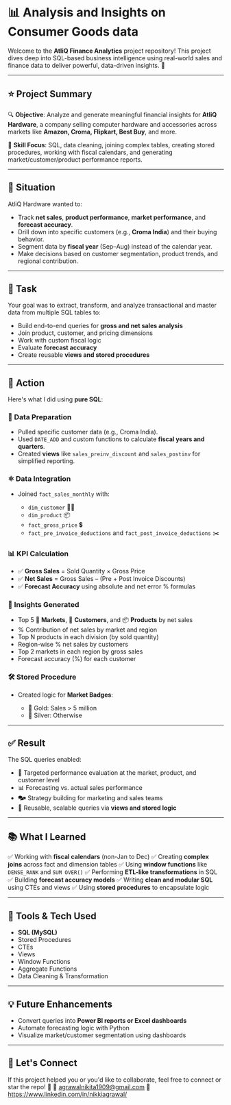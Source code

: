 # 📊 Analysis and Insights on Consumer Goods data

Welcome to the **AtliQ Finance Analytics** project repository!
This project dives deep into SQL-based business intelligence using real-world sales and finance data to deliver powerful, data-driven insights. 🚀

---

## ⭐ Project Summary

🔍 **Objective**: Analyze and generate meaningful financial insights for **AtliQ Hardware**, a company selling computer hardware and accessories across markets like **Amazon, Croma, Flipkart, Best Buy**, and more.

🧠 **Skill Focus**: SQL, data cleaning, joining complex tables, creating stored procedures, working with fiscal calendars, and generating market/customer/product performance reports.

---

## 🦮 Situation

AtliQ Hardware wanted to:

* Track **net sales**, **product performance**, **market performance**, and **forecast accuracy**.
* Drill down into specific customers (e.g., **Croma India**) and their buying behavior.
* Segment data by **fiscal year** (Sep–Aug) instead of the calendar year.
* Make decisions based on customer segmentation, product trends, and regional contribution.

---

## 🎯 Task

Your goal was to extract, transform, and analyze transactional and master data from multiple SQL tables to:

* Build end-to-end queries for **gross and net sales analysis**
* Join product, customer, and pricing dimensions
* Work with custom fiscal logic
* Evaluate **forecast accuracy**
* Create reusable **views and stored procedures**

---

## 🔨 Action

Here's what I did using **pure SQL**:

### 🧹 Data Preparation

* Pulled specific customer data (e.g., Croma India).
* Used `DATE_ADD` and custom functions to calculate **fiscal years and quarters**.
* Created **views** like `sales_preinv_discount` and `sales_postinv` for simplified reporting.

### ⚛️ Data Integration

* Joined `fact_sales_monthly` with:

  * `dim_customer` 🧑‍💼
  * `dim_product` 📦
  * `fact_gross_price` 💲
  * `fact_pre_invoice_deductions` and `fact_post_invoice_deductions` ✂️

### 📊 KPI Calculation

* ✅ **Gross Sales** = Sold Quantity × Gross Price
* ✅ **Net Sales** = Gross Sales – (Pre + Post Invoice Discounts)
* ✅ **Forecast Accuracy** using absolute and net error % formulas

### 🧠 Insights Generated

* Top 5 📍 **Markets**, 🧑 **Customers**, and 📦 **Products** by net sales
* % Contribution of net sales by market and region
* Top N products in each division (by sold quantity)
* Region-wise % net sales by customers
* Top 2 markets in each region by gross sales
* Forecast accuracy (%) for each customer

### 🛠️ Stored Procedure

* Created logic for **Market Badges**:

  * 🥇 Gold: Sales > 5 million
  * 🥈 Silver: Otherwise

---

## ✅ Result

The SQL queries enabled:

* 📌 Targeted performance evaluation at the market, product, and customer level
* 📊 Forecasting vs. actual sales performance
* 🗫 Strategy building for marketing and sales teams
* 🔄 Reusable, scalable queries via **views and stored logic**

---

## 📚 What I Learned

✅ Working with **fiscal calendars** (non-Jan to Dec)
✅ Creating **complex joins** across fact and dimension tables
✅ Using **window functions** like `DENSE_RANK` and `SUM OVER()`
✅ Performing **ETL-like transformations** in SQL
✅ Building **forecast accuracy models**
✅ Writing **clean and modular SQL** using CTEs and views
✅ Using **stored procedures** to encapsulate logic

---

## 🧹 Tools & Tech Used

* **SQL (MySQL)**
* Stored Procedures
* CTEs
* Views
* Window Functions
* Aggregate Functions
* Data Cleaning & Transformation

---

## 💡 Future Enhancements

* Convert queries into **Power BI reports or Excel dashboards**
* Automate forecasting logic with Python
* Visualize market/customer segmentation using dashboards

---

## 🙌 Let's Connect

If this project helped you or you'd like to collaborate, feel free to connect or star the repo! 🌟
📧 agrawalnikita1909@gmail.com
🔗 https://www.linkedin.com/in/nikkiagrawal/
